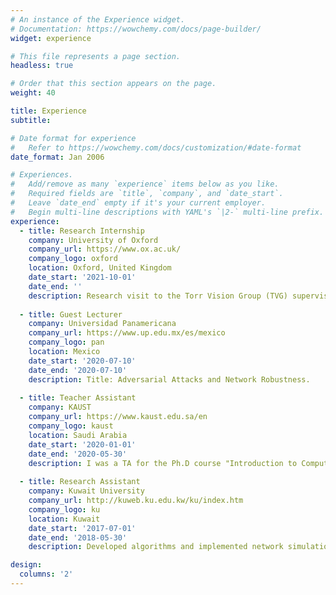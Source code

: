 ```yaml
---
# An instance of the Experience widget.
# Documentation: https://wowchemy.com/docs/page-builder/
widget: experience

# This file represents a page section.
headless: true

# Order that this section appears on the page.
weight: 40

title: Experience
subtitle:

# Date format for experience
#   Refer to https://wowchemy.com/docs/customization/#date-format
date_format: Jan 2006

# Experiences.
#   Add/remove as many `experience` items below as you like.
#   Required fields are `title`, `company`, and `date_start`.
#   Leave `date_end` empty if it's your current employer.
#   Begin multi-line descriptions with YAML's `|2-` multi-line prefix.
experience:
  - title: Research Internship
    company: University of Oxford
    company_url: https://www.ox.ac.uk/
    company_logo: oxford
    location: Oxford, United Kingdom
    date_start: '2021-10-01'
    date_end: ''
    description: Research visit to the Torr Vision Group (TVG) supervised by [Prof. Philip Torr](https://scholar.google.com/citations?user=kPxa2w0AAAAJ&hl=en).
  
  - title: Guest Lecturer
    company: Universidad Panamericana
    company_url: https://www.up.edu.mx/es/mexico
    company_logo: pan
    location: Mexico
    date_start: '2020-07-10'
    date_end: '2020-07-10'
    description: Title: Adversarial Attacks and Network Robustness.
  
  - title: Teacher Assistant
    company: KAUST
    company_url: https://www.kaust.edu.sa/en
    company_logo: kaust
    location: Saudi Arabia
    date_start: '2020-01-01'
    date_end: '2020-05-30'
    description: I was a TA for the Ph.D course "Introduction to Computer Vision".
    
  - title: Research Assistant
    company: Kuwait University
    company_url: http://kuweb.ku.edu.kw/ku/index.htm
    company_logo: ku
    location: Kuwait
    date_start: '2017-07-01'
    date_end: '2018-05-30'
    description: Developed algorithms and implemented network simulations.

design:
  columns: '2'
---
```

